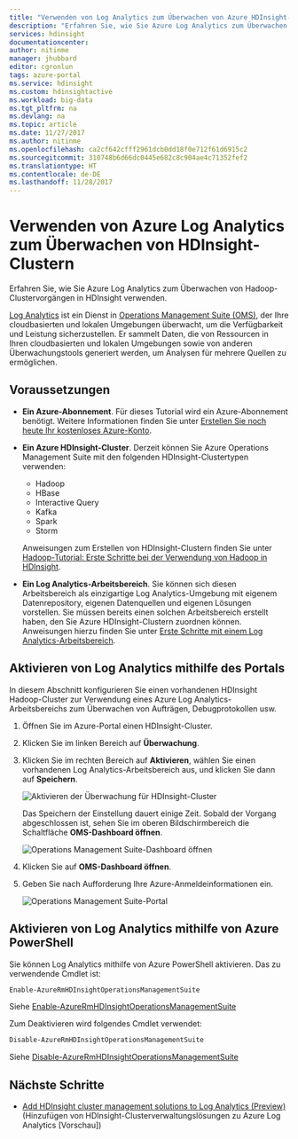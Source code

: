 ```yaml
---
title: "Verwenden von Log Analytics zum Überwachen von Azure HDInsight-Clustern | Microsoft-Dokumentation"
description: "Erfahren Sie, wie Sie Azure Log Analytics zum Überwachen von Aufträgen verwenden, die in einem HDInsight-Cluster ausgeführt werden."
services: hdinsight
documentationcenter: 
author: nitinme
manager: jhubbard
editor: cgronlun
tags: azure-portal
ms.service: hdinsight
ms.custom: hdinsightactive
ms.workload: big-data
ms.tgt_pltfrm: na
ms.devlang: na
ms.topic: article
ms.date: 11/27/2017
ms.author: nitinme
ms.openlocfilehash: ca2cf642cfff2961dcb0dd18f0e712f61d6915c2
ms.sourcegitcommit: 310748b6d66dc0445e682c8c904ae4c71352fef2
ms.translationtype: HT
ms.contentlocale: de-DE
ms.lasthandoff: 11/28/2017
---
```

# <a name="use-azure-log-analytics-to-monitor-hdinsight-clusters"></a>Verwenden von Azure Log Analytics zum Überwachen von HDInsight-Clustern

Erfahren Sie, wie Sie Azure Log Analytics zum Überwachen von Hadoop-Clustervorgängen in HDInsight verwenden.

[Log Analytics](../log-analytics/log-analytics-overview.md) ist ein Dienst in [Operations Management Suite (OMS)](../operations-management-suite/operations-management-suite-overview.md), der Ihre cloudbasierten und lokalen Umgebungen überwacht, um die Verfügbarkeit und Leistung sicherzustellen. Er sammelt Daten, die von Ressourcen in Ihren cloudbasierten und lokalen Umgebungen sowie von anderen Überwachungstools generiert werden, um Analysen für mehrere Quellen zu ermöglichen. 

## <a name="prerequisites"></a>Voraussetzungen

* **Ein Azure-Abonnement**. Für dieses Tutorial wird ein Azure-Abonnement benötigt. Weitere Informationen finden Sie unter [Erstellen Sie noch heute Ihr kostenloses Azure-Konto](https://azure.microsoft.com/free).

* **Ein Azure HDInsight-Cluster**. Derzeit können Sie Azure Operations Management Suite mit den folgenden HDInsight-Clustertypen verwenden:

    * Hadoop
    * HBase
    * Interactive Query
    * Kafka
    * Spark
    * Storm

    Anweisungen zum Erstellen von HDInsight-Clustern finden Sie unter [Hadoop-Tutorial: Erste Schritte bei der Verwendung von Hadoop in HDInsight](hadoop/apache-hadoop-linux-tutorial-get-started.md).

* **Ein Log Analytics-Arbeitsbereich**. Sie können sich diesen Arbeitsbereich als einzigartige Log Analytics-Umgebung mit eigenem Datenrepository, eigenen Datenquellen und eigenen Lösungen vorstellen. Sie müssen bereits einen solchen Arbeitsbereich erstellt haben, den Sie Azure HDInsight-Clustern zuordnen können. Anweisungen hierzu finden Sie unter [Erste Schritte mit einem Log Analytics-Arbeitsbereich](../log-analytics/log-analytics-quick-collect-azurevm.md#create-a-workspace).

## <a name="enable-log-analytics-by-using-the-portal"></a>Aktivieren von Log Analytics mithilfe des Portals

In diesem Abschnitt konfigurieren Sie einen vorhandenen HDInsight Hadoop-Cluster zur Verwendung eines Azure Log Analytics-Arbeitsbereichs zum Überwachen von Aufträgen, Debugprotokollen usw.

1. Öffnen Sie im Azure-Portal einen HDInsight-Cluster.
2. Klicken Sie im linken Bereich auf **Überwachung**.
3. Klicken Sie im rechten Bereich auf **Aktivieren**, wählen Sie einen vorhandenen Log Analytics-Arbeitsbereich aus, und klicken Sie dann auf **Speichern**.

    ![Aktivieren der Überwachung für HDInsight-Cluster](./media/hdinsight-hadoop-oms-log-analytics-tutorial/hdinsight-enable-monitoring.png "Aktivieren der Überwachung für HDInsight-Cluster")

    Das Speichern der Einstellung dauert einige Zeit.  Sobald der Vorgang abgeschlossen ist, sehen Sie im oberen Bildschirmbereich die Schaltfläche **OMS-Dashboard öffnen**. 

    ![Operations Management Suite-Dashboard öffnen](./media/hdinsight-hadoop-oms-log-analytics-tutorial/hdinsight-enable-monitoring-open-workspace.png "OMS-Dashboard öffnen")

5. Klicken Sie auf **OMS-Dashboard öffnen**.
6. Geben Sie nach Aufforderung Ihre Azure-Anmeldeinformationen ein.

    ![Operations Management Suite-Portal](./media/hdinsight-hadoop-oms-log-analytics-tutorial/hdinsight-enable-monitoring-oms-portal.png "Operations Management Suite-Portal")

## <a name="enable-log-analytics-by-using-azure-powershell"></a>Aktivieren von Log Analytics mithilfe von Azure PowerShell

Sie können Log Analytics mithilfe von Azure PowerShell aktivieren. Das zu verwendende Cmdlet ist:

```powershell
Enable-AzureRmHDInsightOperationsManagementSuite
```

Siehe [Enable-AzureRmHDInsightOperationsManagementSuite](https://docs.microsoft.com/powershell/module/azurerm.hdinsight/Enable-AzureRmHDInsightOperationsManagementSuite?view=azurermps-5.0.0)

Zum Deaktivieren wird folgendes Cmdlet verwendet: 

```powershell
Disable-AzureRmHDInsightOperationsManagementSuite
```

Siehe [Disable-AzureRmHDInsightOperationsManagementSuite](https://docs.microsoft.com/powershell/module/azurerm.hdinsight/disable-azurermhdinsightoperationsmanagementsuite?view=azurermps-5.0.0)


## <a name="next-steps"></a>Nächste Schritte
* [Add HDInsight cluster management solutions to Log Analytics (Preview)](hdinsight-hadoop-oms-log-analytics-management-solutions.md) (Hinzufügen von HDInsight-Clusterverwaltungslösungen zu Azure Log Analytics [Vorschau])
